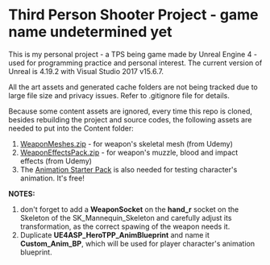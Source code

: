 # Third Person Shooter Project - game name undetermined yet

This is my personal project - a TPS being game made by Unreal Engine 4 - used for programming practice and personal interest. The current version of Unreal is 4.19.2 with Visual Studio 2017 v15.6.7.

All the art assets and generated cache folders are not being tracked due to large file size and privacy issues. Refer to .gitignore file for details.

Because some content assets are ignored, every time this repo is cloned, besides rebuilding the project and source codes, the following assets are needed to put into the Content folder: 

1.	[WeaponMeshes.zip](https://udemy-assets-on-demand.udemy.com/2017-12-10_02-32-19-c0a08a60e0db190722a4c55c42b3daf7/original.zip?nva=20180525083041&filename=WeaponMeshes.zip&download=True&token=0abd137ed2698519ca80f) - for weapon's skeletal mesh (from Udemy)
2.	[WeaponEffectsPack.zip](https://udemy-assets-on-demand.udemy.com/2017-12-10_02-34-09-105febccfd62b4bc01fb8cc081c167e3/original.zip?nva=20180525083240&filename=WeaponEffectsPack.zip&download=True&token=0b5ebcf11da96099e683a) - for weapon's muzzle, blood and impact effects  (from Udemy)
3.	The [Animation Starter Pack](https://www.unrealengine.com/marketplace/animation-starter-pack) is also needed for testing character's animation. It's free!

**NOTES:** 

1.	don't forget to add a **WeaponSocket** on the **hand_r** socket on the Skeleton of the SK_Mannequin_Skeleton and carefully adjust its transformation, as the correct spawing of the weapon needs it.
2.	Duplicate **UE4ASP_HeroTPP_AnimBlueprint** and name it **Custom_Anim_BP**, which will be used for player character's animation blueprint.
